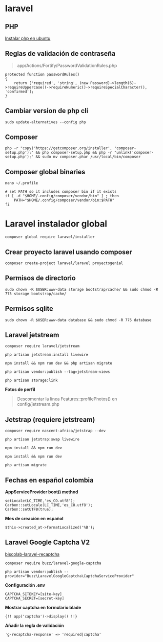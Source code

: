 # laravel
## PHP
<a href="https://github.com/jhordybarrera/ubuntu_server_configuration?tab=readme-ov-file#instalar-php" target="_blank">Instalar php en ubuntu</a>

## Reglas de validación de contraseña
> app/Actions/Fortify/PasswordValidationRules.php
```
protected function passwordRules()
{
    return ['required', 'string', (new Password)->length(6)->requireUppercase()->requireNumeric()->requireSpecialCharacter(), 'confirmed'];
}
```

## Cambiar version de php cli
```
sudo update-alternatives --config php
```


## Composer
```
php -r "copy('https://getcomposer.org/installer', 'composer-setup.php');" && php composer-setup.php && php -r "unlink('composer-setup.php');" && sudo mv composer.phar /usr/local/bin/composer
```
## Composer global binaries
```
nano ~/.profile
```

```
# set PATH so it includes composer bin if it exists
if [ -d "$HOME/.config/composer/vendor/bin" ] ; then
    PATH="$HOME/.config/composer/vendor/bin:$PATH"
fi
```

# Laravel instalador global
```
composer global require laravel/installer
```

## Crear proyecto laravel usando composer
```
composer create-project laravel/laravel proyectogenial
```

## Permisos de directorio
```
sudo chown -R $USER:www-data storage bootstrap/cache/ && sudo chmod -R 775 storage bootstrap/cache/
```
## Permisos sqlite
```
sudo chown -R $USER:www-data database && sudo chmod -R 775 database
```
## Laravel jetstream
```
composer require laravel/jetstream
```

```
php artisan jetstream:install livewire
```

```
npm install && npm run dev && php artisan migrate
```

```
php artisan vendor:publish --tag=jetstream-views
```

```
php artisan storage:link
```

**Fotos de perfil**
> Descomentar la linea Features::profilePhotos() en config/jetstream.php

## Jetstrap (requiere jetstream)

```
composer require nascent-africa/jetstrap --dev
```

```
php artisan jetstrap:swap livewire
```

```
npm install && npm run dev
```

```
npm install && npm run dev
```

```
php artisan migrate
```


## Fechas en español colombia
**AppServiceProvider boot() method**
```
setLocale(LC_TIME,'es_CO.utf8');
Carbon::setLocale(LC_TIME,'es_CO.utf8');
Carbon::setUTF8(true);
```
**Mes de creación en español**
```
$this->created_at->formatLocalized('%B');
```

## Laravel Google Captcha V2

[biscolab-laravel-recaptcha](https://laravel-recaptcha-docs.biscolab.com/ "Biscolab Laravel Recaptcha")

```
composer require buzz/laravel-google-captcha
```
```
php artisan vendor:publish --provider="Buzz\LaravelGoogleCaptcha\CaptchaServiceProvider"
```

**Configuración .env**
```
CAPTCHA_SITEKEY=[site-key]
CAPTCHA_SECRET=[secret-key]
```

**Mostrar captcha en formulario blade**
```
{!! app('captcha')->display() !!}
```

**Añadir la regla de validación**
```
'g-recaptcha-response' => 'required|captcha'
```
